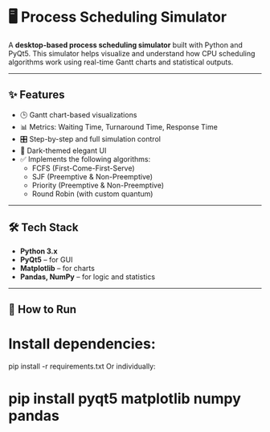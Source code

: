 # 🖥️ Process Scheduling Simulator

A **desktop-based process scheduling simulator** built with Python and PyQt5. This simulator helps visualize and understand how CPU scheduling algorithms work using real-time Gantt charts and statistical outputs.

---


## ✨ Features

- 🕒 Gantt chart-based visualizations
- 📊 Metrics: Waiting Time, Turnaround Time, Response Time
- 🎛️ Step-by-step and full simulation control
- 🌙 Dark-themed elegant UI
- ✅ Implements the following algorithms:
  - FCFS (First-Come-First-Serve)
  - SJF (Preemptive & Non-Preemptive)
  - Priority (Preemptive & Non-Preemptive)
  - Round Robin (with custom quantum)

---

## 🛠 Tech Stack

- **Python 3.x**
- **PyQt5** – for GUI
- **Matplotlib** – for charts
- **Pandas, NumPy** – for logic and statistics

---

## 🚀 How to Run
# Install dependencies:
pip install -r requirements.txt
Or individually:
# pip install pyqt5 matplotlib numpy pandas
